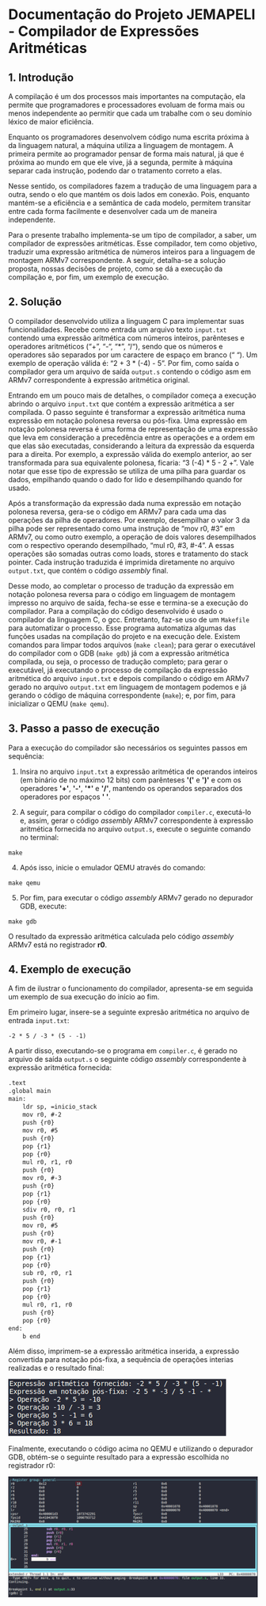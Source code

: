 # Documentação do Projeto JEMAPELI - Compilador de Expressões Aritméticas

## 1. Introdução

A compilação é um dos processos mais importantes na computação, ela permite que programadores e processadores evoluam de forma mais ou menos independente ao permitir que cada um trabalhe com o seu domínio léxico de maior eficiência.

Enquanto os programadores desenvolvem código numa escrita próxima à da linguagem natural, a máquina utiliza a linguagem de montagem. A primeira permite ao programador pensar de forma mais natural, já que é próxima ao mundo em que ele vive, já a segunda, permite à máquina separar cada instrução, podendo dar o tratamento correto a elas.

Nesse sentido, os compiladores fazem a tradução de uma linguagem para a outra, sendo o elo que mantém os dois lados em conexão. Pois, enquanto mantém-se a eficiência e a semântica de cada modelo, permitem transitar entre cada forma facilmente e desenvolver cada um de maneira independente.

Para o presente trabalho implementa-se um tipo de compilador, a saber, um compilador de expressões aritméticas. Esse compilador, tem como objetivo, traduzir uma expressão aritmética de números inteiros para a linguagem de montagem ARMv7 correspondente. A seguir, detalha-se a solução proposta, nossas decisões de projeto, como se dá a execução da compilação e, por fim, um exemplo de execução.

## 2. Solução

O compilador desenvolvido utiliza a linguagem C para implementar suas funcionalidades. Recebe como entrada um arquivo texto `input.txt` contendo uma expressão aritmética com números inteiros, parênteses e operadores aritméticos (“+”, “-“, “\*”, “/“), sendo que os números e operadores são separados por um caractere de espaço em branco (“ “). Um exemplo de operação válida é: “2 + 3 \* (-4) - 5”. Por fim, como saída o compilador gera um arquivo de saída `output.s` contendo o código asm em ARMv7 correspondente à expressão aritmética original.

Entrando em um pouco mais de detalhes, o compilador começa a execução abrindo o arquivo `input.txt` que contém a expressão aritmética a ser compilada. O passo seguinte é transformar a expressão aritmética numa expressão em notação polonesa reversa ou pós-fixa. Uma expressão em notação polonesa reversa é uma forma de representação de uma expressão que leva em consideração a precedência entre as operações e a ordem em que elas são executadas, considerando a leitura da expressão da esquerda para a direita. Por exemplo, a expressão válida do exemplo anterior, ao ser transformada para sua equivalente polonesa, ficaria: “3 (-4) \* 5 - 2 +”. Vale notar que esse tipo de expressão se utiliza de uma pilha para guardar os dados, empilhando quando o dado for lido e desempilhando quando for usado.

Após a transformação da expressão dada numa expressão em notação polonesa reversa, gera-se o código em ARMv7 para cada uma das operações da pilha de operadores. Por exemplo, desempilhar o valor 3 da pilha pode ser representado como uma instrução de “mov r0, #3” em ARMv7, ou como outro exemplo, a operação de dois valores desempilhados com o respectivo operando desempilhado, “mul r0, #3, #-4”. A essas operações são somadas outras como loads, stores e tratamento do stack pointer. Cada instrução traduzida é imprimida diretamente no arquivo `output.txt`, que contém o código _assembly_ final.

Desse modo, ao completar o processo de tradução da expressão em notação polonesa reversa para o código em linguagem de montagem impresso no arquivo de saída, fecha-se esse e termina-se a execução do compilador.
Para a compilação do código desenvolvido é usado o compilador da linguagem C, o gcc. Entretanto, faz-se uso de um `Makefile` para automatizar o processo. Esse programa automatiza algumas das funções usadas na compilação do projeto e na execução dele. Existem comandos para limpar todos arquivos (`make clean`); para gerar o executável do compilador com o GDB (`make gdb`) já com a expressão aritmética compilada, ou seja, o processo de tradução completo; para gerar o executável, já executando o processo de compilação da expressão aritmética do arquivo `input.txt` e depois compilando o código em ARMv7 gerado no arquivo `output.txt` em linguagem de montagem podemos e já gerando o código de máquina correspondente (`make`); e, por fim, para inicializar o QEMU (`make qemu`).

## 3. Passo a passo de execução

Para a execução do compilador são necessários os seguintes passos em sequência:

1. Insira no arquivo `input.txt` a expressão aritmética de operandos inteiros (em binário de no máximo 12 bits) com parênteses **'('** e **')'** e com os operadores **'+'**, **'-'**, **'\*'** e **'/'**, mantendo os operandos separados dos operadores por espaços **' '**.

2. A seguir, para compilar o código do compilador `compiler.c`, executá-lo e, assim, gerar o código _assembly_ ARMv7 correspondente à expressão aritmética fornecida no arquivo `output.s`, execute o seguinte comando no terminal:

```
make
```

4. Após isso, inicie o emulador QEMU através do comando:

```
make qemu
```

5. Por fim, para executar o código _assembly_ ARMv7 gerado no depurador GDB, execute:

```
make gdb
```

O resultado da expressão aritmética calculada pelo código _assembly_ ARMv7 está no registrador **r0**.

## 4. Exemplo de execução

A fim de ilustrar o funcionamento do compilador, apresenta-se em seguida um exemplo de sua execução do início ao fim.

Em primeiro lugar, insere-se a seguinte expresão aritmética no arquivo de entrada `input.txt`:

```
-2 * 5 / -3 * (5 - -1)
```

A partir disso, executando-se o programa em `compiler.c`, é gerado no arquivo de saída `output.s` o seguinte código _assembly_ correspondente à expressão aritmética fornecida:

```
.text
.global main
main:
	ldr sp, =inicio_stack
	mov r0, #-2
	push {r0}
	mov r0, #5
	push {r0}
	pop {r1}
	pop {r0}
	mul r0, r1, r0
	push {r0}
	mov r0, #-3
	push {r0}
	pop {r1}
	pop {r0}
	sdiv r0, r0, r1
	push {r0}
	mov r0, #5
	push {r0}
	mov r0, #-1
	push {r0}
	pop {r1}
	pop {r0}
	sub r0, r0, r1
	push {r0}
	pop {r1}
	pop {r0}
	mul r0, r1, r0
	push {r0}
	pop {r0}
end:
	b end
```

Além disso, imprimem-se a expressão aritmética inserida, a expressão convertida para notação pós-fixa, a sequência de operações interias realizadas e o resultado final:

![resultado-compilador](resultado-compilador.png)

Finalmente, executando o código acima no QEMU e utilizando o depurador GDB, obtém-se o seguinte resultado para a expressão escolhida no registrador r0:

![resultado-gdb](resultado-gdb.png)

